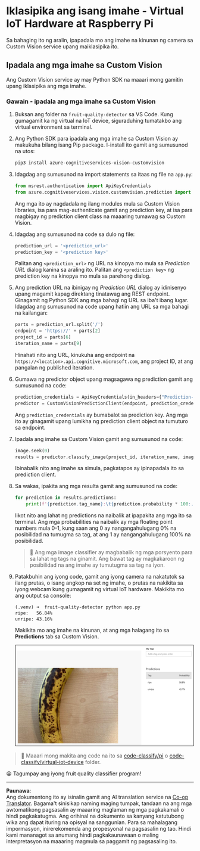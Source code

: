 <!--
CO_OP_TRANSLATOR_METADATA:
{
  "original_hash": "e5896207b304ce1abaf065b8acc0cc79",
  "translation_date": "2025-08-27T23:05:51+00:00",
  "source_file": "4-manufacturing/lessons/2-check-fruit-from-device/single-board-computer-classify-image.md",
  "language_code": "tl"
}
-->
# Iklasipika ang isang imahe - Virtual IoT Hardware at Raspberry Pi

Sa bahaging ito ng aralin, ipapadala mo ang imahe na kinunan ng camera sa Custom Vision service upang maiklasipika ito.

## Ipadala ang mga imahe sa Custom Vision

Ang Custom Vision service ay may Python SDK na maaari mong gamitin upang iklasipika ang mga imahe.

### Gawain - ipadala ang mga imahe sa Custom Vision

1. Buksan ang folder na `fruit-quality-detector` sa VS Code. Kung gumagamit ka ng virtual na IoT device, siguraduhing tumatakbo ang virtual environment sa terminal.

1. Ang Python SDK para ipadala ang mga imahe sa Custom Vision ay makukuha bilang isang Pip package. I-install ito gamit ang sumusunod na utos:

    ```sh
    pip3 install azure-cognitiveservices-vision-customvision
    ```

1. Idagdag ang sumusunod na import statements sa itaas ng file na `app.py`:

    ```python
    from msrest.authentication import ApiKeyCredentials
    from azure.cognitiveservices.vision.customvision.prediction import CustomVisionPredictionClient
    ```

    Ang mga ito ay nagdadala ng ilang modules mula sa Custom Vision libraries, isa para mag-authenticate gamit ang prediction key, at isa para magbigay ng prediction client class na maaaring tumawag sa Custom Vision.

1. Idagdag ang sumusunod na code sa dulo ng file:

    ```python
    prediction_url = '<prediction_url>'
    prediction_key = '<prediction key>'
    ```

    Palitan ang `<prediction_url>` ng URL na kinopya mo mula sa *Prediction URL* dialog kanina sa araling ito. Palitan ang `<prediction key>` ng prediction key na kinopya mo mula sa parehong dialog.

1. Ang prediction URL na ibinigay ng *Prediction URL* dialog ay idinisenyo upang magamit kapag direktang tinatawag ang REST endpoint. Ginagamit ng Python SDK ang mga bahagi ng URL sa iba't ibang lugar. Idagdag ang sumusunod na code upang hatiin ang URL sa mga bahagi na kailangan:

    ```python
    parts = prediction_url.split('/')
    endpoint = 'https://' + parts[2]
    project_id = parts[6]
    iteration_name = parts[9]
    ```

    Hinahati nito ang URL, kinukuha ang endpoint na `https://<location>.api.cognitive.microsoft.com`, ang project ID, at ang pangalan ng published iteration.

1. Gumawa ng predictor object upang magsagawa ng prediction gamit ang sumusunod na code:

    ```python
    prediction_credentials = ApiKeyCredentials(in_headers={"Prediction-key": prediction_key})
    predictor = CustomVisionPredictionClient(endpoint, prediction_credentials)
    ```

    Ang `prediction_credentials` ay bumabalot sa prediction key. Ang mga ito ay ginagamit upang lumikha ng prediction client object na tumuturo sa endpoint.

1. Ipadala ang imahe sa Custom Vision gamit ang sumusunod na code:

    ```python
    image.seek(0)
    results = predictor.classify_image(project_id, iteration_name, image)
    ```

    Ibinabalik nito ang imahe sa simula, pagkatapos ay ipinapadala ito sa prediction client.

1. Sa wakas, ipakita ang mga resulta gamit ang sumusunod na code:

    ```python
    for prediction in results.predictions:
        print(f'{prediction.tag_name}:\t{prediction.probability * 100:.2f}%')
    ```

    Iikot nito ang lahat ng predictions na naibalik at ipapakita ang mga ito sa terminal. Ang mga probabilities na naibalik ay mga floating point numbers mula 0-1, kung saan ang 0 ay nangangahulugang 0% na posibilidad na tumugma sa tag, at ang 1 ay nangangahulugang 100% na posibilidad.

    > 💁 Ang mga image classifier ay magbabalik ng mga porsyento para sa lahat ng tags na ginamit. Ang bawat tag ay magkakaroon ng posibilidad na ang imahe ay tumutugma sa tag na iyon.

1. Patakbuhin ang iyong code, gamit ang iyong camera na nakatutok sa ilang prutas, o isang angkop na set ng imahe, o prutas na nakikita sa iyong webcam kung gumagamit ng virtual IoT hardware. Makikita mo ang output sa console:

    ```output
    (.venv) ➜  fruit-quality-detector python app.py
    ripe:   56.84%
    unripe: 43.16%
    ```

    Makikita mo ang imahe na kinunan, at ang mga halagang ito sa **Predictions** tab sa Custom Vision.

    ![Isang saging sa custom vision na hinulaang hinog sa 56.8% at hilaw sa 43.1%](../../../../../translated_images/custom-vision-banana-prediction.30cdff4e1d72db5d9a0be0193790a47c2b387da034e12dc1314dd57ca2131b59.tl.png)

> 💁 Maaari mong makita ang code na ito sa [code-classify/pi](../../../../../4-manufacturing/lessons/2-check-fruit-from-device/code-classify/pi) o [code-classify/virtual-iot-device](../../../../../4-manufacturing/lessons/2-check-fruit-from-device/code-classify/virtual-iot-device) folder.

😀 Tagumpay ang iyong fruit quality classifier program!

---

**Paunawa**:  
Ang dokumentong ito ay isinalin gamit ang AI translation service na [Co-op Translator](https://github.com/Azure/co-op-translator). Bagama't sinisikap naming maging tumpak, tandaan na ang mga awtomatikong pagsasalin ay maaaring maglaman ng mga pagkakamali o hindi pagkakatugma. Ang orihinal na dokumento sa kanyang katutubong wika ang dapat ituring na opisyal na sanggunian. Para sa mahalagang impormasyon, inirerekomenda ang propesyonal na pagsasalin ng tao. Hindi kami mananagot sa anumang hindi pagkakaunawaan o maling interpretasyon na maaaring magmula sa paggamit ng pagsasaling ito.